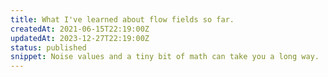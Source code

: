 ```yaml
---
title: What I've learned about flow fields so far.
createdAt: 2021-06-15T22:19:00Z
updatedAt: 2023-12-27T22:19:00Z
status: published
snippet: Noise values and a tiny bit of math can take you a long way.
---
```


